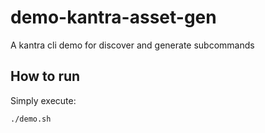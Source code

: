 # demo-kantra-asset-gen
A kantra cli demo for discover and generate subcommands

## How to run

Simply execute: 
```bash
./demo.sh
```
